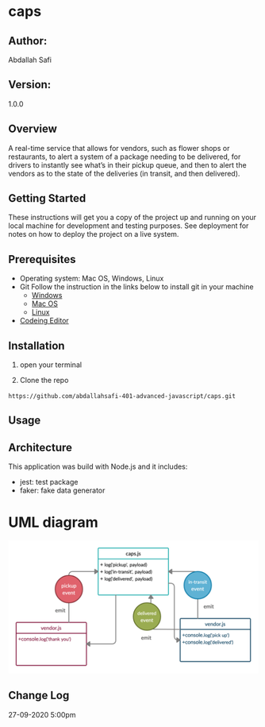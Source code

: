 # caps

## Author: 
Abdallah Safi

## Version: 
1.0.0 

## Overview
A real-time service that allows for vendors, such as flower shops or restaurants, to alert a system of a package needing to be delivered, for drivers to instantly see what’s in their pickup queue, and then to alert the vendors as to the state of the deliveries (in transit, and then delivered).


## Getting Started

These instructions will get you a copy of the project up and running on your local machine for development and testing purposes. See deployment for notes on how to deploy the project on a live system.

## Prerequisites

- Operating system: Mac OS, Windows, Linux
- Git
  Follow the instruction in the links below to install git in your machine
  - [Windows](https://git-scm.com/download/win)
  - [Mac OS](https://git-scm.com/download/mac)
  - [Linux](https://git-scm.com/download/linux)
- [Codeing Editor](https://www.wpbeginner.com/showcase/12-best-code-editors-for-mac-and-windows-for-editing-wordpress-files/)

## Installation

1. open your terminal

2. Clone the repo

`https://github.com/abdallahsafi-401-advanced-javascript/caps.git`

## Usage


## Architecture

This application was build with Node.js and it includes:
- jest: test package
- faker: fake data generator

# UML diagram
![image](./assets/event-uml.jpg)


## Change Log
27-09-2020 5:00pm 
